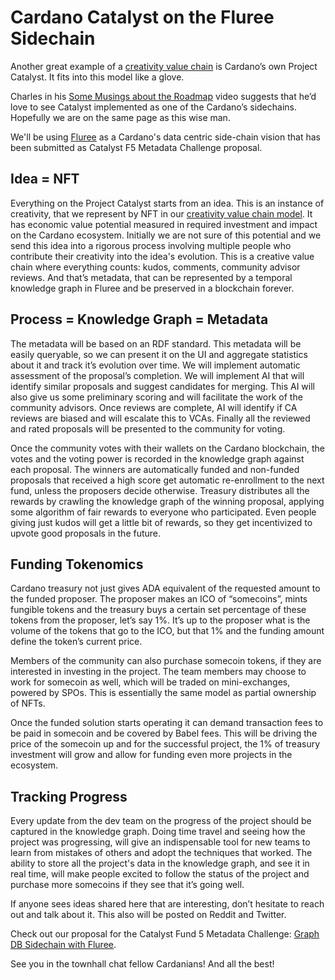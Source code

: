 # Cardano Catalyst on the Fluree Sidechain

Another great example of a [creativity value chain](https://github.com/adamantas/musings/blob/main/nft-creative-economy.md) is Cardano’s own Project Catalyst. It fits into this model like a glove. 

Charles in his [Some Musings about the Roadmap](https://www.youtube.com/watch?v=WRYRjmMvkJM) video suggests that he’d love to see Catalyst implemented as one of the Cardano’s sidechains. Hopefully we are on the same page as this wise man. 

We'll be using [Fluree](https://flur.ee) as a Cardano's data centric side-chain vision that has been submitted as Catalyst F5 Metadata Challenge proposal. 

## Idea = NFT

Everything on the Project Catalyst starts from an idea. This is an instance of creativity, that we represent by NFT in our [creativity value chain model](nft-creative-economy.md). It has economic value potential measured in required investment and impact on the Cardano ecosystem. Initially we are not sure of this potential and we send this idea into a rigorous process involving multiple people who contribute their creativity into the idea's evolution. This is a creative value chain where everything counts: kudos, comments, community advisor reviews. And that’s metadata, that can be represented by a temporal knowledge graph in Fluree and be preserved in a blockchain forever. 

## Process = Knowledge Graph = Metadata

The metadata will be based on an RDF standard. This metadata will be easily queryable, so we can present it on the UI and aggregate statistics about it and track it’s evolution over time. We will implement automatic assessment of the proposal’s completion. We will implement AI that  will identify similar proposals and suggest candidates for merging.  This AI will also give us some preliminary scoring and will facilitate the work of the community advisors. Once reviews are complete, AI will identify if CA reviews are biased and will escalate this to VCAs. Finally all the reviewed and rated proposals will be presented to the community for voting. 

Once the community votes with their wallets on the Cardano blockchain, the votes and the voting power is recorded in the knowledge graph against each proposal. The winners are automatically funded and non-funded proposals that received a high score get automatic re-enrollment to the next fund, unless the proposers decide otherwise. Treasury distributes all the rewards by crawling the knowledge graph of the winning proposal, applying some algorithm of fair rewards to everyone who participated. Even people giving just kudos will get a little bit of rewards, so they get incentivized to upvote good proposals in the future. 

## Funding Tokenomics

Cardano treasury not just gives ADA equivalent of the requested amount to the funded proposer. The proposer makes an ICO of “somecoins”, mints fungible tokens and the treasury buys a certain set percentage of  these tokens from the proposer, let’s say 1%. It’s up to the proposer what is the volume of the tokens that go to the ICO, but that 1% and the funding amount define the token’s current price. 

Members of the community can also purchase  somecoin tokens, if they are interested in investing in the project. The team members may choose to work for  somecoin as well, which will be traded on mini-exchanges, powered by SPOs. This is essentially the same model as partial ownership of NFTs. 

Once the funded solution starts operating it can demand transaction fees to be paid in somecoin and be covered by Babel fees. This will be driving the price of the somecoin up and for the successful project, the 1% of treasury investment will grow and allow for funding even more projects in the ecosystem. 

## Tracking Progress

Every update from the dev team on the progress of the project should be captured in the knowledge graph. Doing time travel and seeing how the project was progressing, will give an indispensable tool for new teams to learn from mistakes of others and adopt the techniques that worked. The ability to store all the project's data in the knowledge graph, and see it in real time, will make people excited to follow the status of the project and purchase more somecoins if they see that it’s going well. 

If anyone sees ideas shared here that are interesting, don’t hesitate to reach out and talk about it. This also will be posted on Reddit and Twitter. 

Check out our proposal for the Catalyst Fund 5 Metadata Challenge: [Graph DB Sidechain with Fluree](https://cardano.ideascale.com/a/dtd/Graph-DB-Sidechain-with-Fluree/352531-48088).

See you in the townhall chat fellow Cardanians! And all the best!
